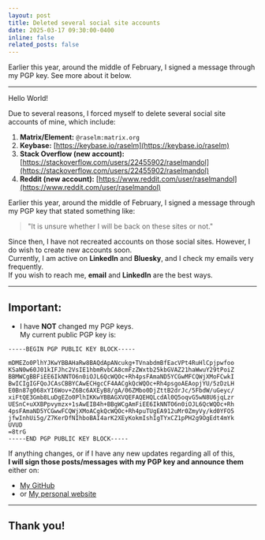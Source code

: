 ```yaml
---
layout: post
title: Deleted several social site accounts
date: 2025-03-17 09:30:00-0400
inline: false
related_posts: false
---
```


Earlier this year, around the middle of February, I signed a message through my PGP key. See more about it below.

---

Hello World!

Due to several reasons, I forced myself to delete several social site accounts of mine, which include:

1. **Matrix/Element:** `@raselm:matrix.org`
2. **Keybase:** [https://keybase.io/raselm](https://keybase.io/raselm)
3. **Stack Overflow (new account):** [https://stackoverflow.com/users/22455902/raselmandol](https://stackoverflow.com/users/22455902/raselmandol)
4. **Reddit (new account):** [https://www.reddit.com/user/raselmandol](https://www.reddit.com/user/raselmandol)

Earlier this year, around the middle of February, I signed a message through my PGP key that stated something like:

> "It is unsure whether I will be back on these sites or not."

Since then, I have not recreated accounts on those social sites. However, I do wish to create new accounts soon.  
Currently, I am active on **LinkedIn** and **Bluesky**, and I check my emails very frequently.  
If you wish to reach me, **email** and **LinkedIn** are the best ways.

---

## Important:

- I have **NOT** changed my PGP keys.  
  My current public PGP key is:

```
-----BEGIN PGP PUBLIC KEY BLOCK-----

mDMEZo0PlhYJKwYBBAHaRw8BAQdApANcukg+TVnabdmBfEacVPt4RuHlCpjpwfoo
KSaN0w60J01kIFJhc2VsIE1hbmRvbCA8cmFzZWxtb25kbGVAZ21haWwuY29tPoiZ
BBMWCgBBFiEE6IkNNTO6n0iOJL6QcWQOc+Rh4psFAmaND5YCGwMFCQWjXMoFCwkI
BwICIgIGFQoJCAsCBBYCAwECHgcCF4AACgkQcWQOc+Rh4psgoAEAopjYU/5zDzLH
E0Bn87g068xYI6Wov+Z6Bc6AXEyB8/gA/06ZMbo0DjZttB2drJc/5FbdW/uGeyc/
xiFtQE3Gmb8LuDgEZo0PlhIKKwYBBAGXVQEFAQEHQLcdAl0Q5oqvG5wN8U6jqLzr
UESnC+uXXBPpvymzx+1sAwEIB4h+BBgWCgAmFiEE6IkNNTO6n0iOJL6QcWQOc+Rh
4psFAmaND5YCGwwFCQWjXMoACgkQcWQOc+Rh4puTUgEA912uMr0ZmyVy/kd0YFO5
jfwInhUi5g/Z7KerDfNIhboBAI4arK2XEyKokmIshIgTYxCZ1pPH2g9OgEdt4mYk
UVUD
=8trG
-----END PGP PUBLIC KEY BLOCK-----
```

If anything changes, or if I have any new updates regarding all of this,  
**I will sign those posts/messages with my PGP key and announce them** either on:

- [My GitHub](https://github.com/raselmandol)
- or [My personal website](https://raselm.me)

---

## Thank you!
